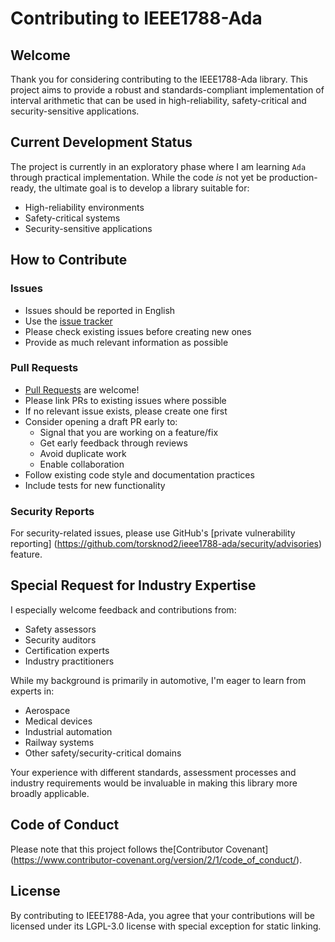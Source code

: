 # Contributing to IEEE1788-Ada

## Welcome

Thank you for considering contributing to the IEEE1788-Ada library.
This project aims to provide a robust and standards-compliant implementation
of interval arithmetic that can be used in high-reliability, safety-critical
and security-sensitive applications.

## Current Development Status

The project is currently in an exploratory phase where I am learning `Ada`
through practical implementation.
While the code *is* not yet be production-ready,
the ultimate goal is to develop a library suitable for:

- High-reliability environments
- Safety-critical systems
- Security-sensitive applications

## How to Contribute

### Issues

- Issues should be reported in English
- Use the [issue tracker](https://github.com/torsknod2/ieee1788-ada/issues)
- Please check existing issues before creating new ones
- Provide as much relevant information as possible

### Pull Requests

- [Pull Requests](https://github.com/torsknod2/ieee1788-ada/pulls) are welcome!
- Please link PRs to existing issues where possible
- If no relevant issue exists, please create one first
- Consider opening a draft PR early to:
  - Signal that you are working on a feature/fix
  - Get early feedback through reviews
  - Avoid duplicate work
  - Enable collaboration
- Follow existing code style and documentation practices
- Include tests for new functionality

### Security Reports

For security-related issues, please use GitHub's [private vulnerability reporting]
(<https://github.com/torsknod2/ieee1788-ada/security/advisories>) feature.

## Special Request for Industry Expertise

I especially welcome feedback and contributions from:

- Safety assessors
- Security auditors
- Certification experts
- Industry practitioners

While my background is primarily in automotive, I'm eager to learn from experts in:

- Aerospace
- Medical devices
- Industrial automation
- Railway systems
- Other safety/security-critical domains

Your experience with different standards, assessment processes and industry
requirements would be invaluable in making this library more broadly applicable.

## Code of Conduct

Please note that this project follows the[Contributor Covenant]
(<https://www.contributor-covenant.org/version/2/1/code_of_conduct/>).

## License

By contributing to IEEE1788-Ada, you agree that your contributions will be
licensed under its LGPL-3.0 license with special exception for static linking.
